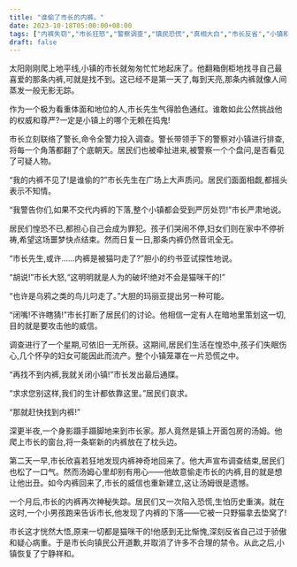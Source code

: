 ```yaml
---
title: "谁偷了市长的内裤。"
date: 2023-10-18T05:00:00+08:00
tags: ["内裤失窃","市长狂怒","警察调查","镇民恐慌","真相大白","市长反省","小镇和平","Claude"]
draft: false
--- 
```


太阳刚刚爬上地平线,小镇的市长就匆匆忙忙地起床了。他翻箱倒柜地找寻自己最喜爱的那条内裤,可就是找不到。这已经不是第一天了,每到天亮,那条内裤就像人间蒸发一般无影无踪。

作为一个极为看重体面和地位的人,市长先生气得脸色通红。谁敢如此公然挑战他的权威和尊严?一定是小镇上的哪个无赖在捣鬼!

市长立刻联络了警长,命令全警力投入调查。警长带领手下的警察对小镇进行排查,将每一个角落都翻了个底朝天。居民们也被牵扯进来,被警察一个个盘问,是否看见了可疑人物。

“我的内裤不见了!是谁偷的?”市长先生在广场上大声质问。居民们面面相觑,都摇头表示不知情。

“我警告你们,如果不交代内裤的下落,整个小镇都会受到严厉处罚!”市长严肃地说。

居民们惶恐不已,都担心自己会成为罪犯。孩子们哭闹不停,妇女们则在家中不停祈祷,希望这场噩梦快点结束。然而日复一日,那条内裤仍然音讯全无。

“市长先生,或许......内裤是被猫叼走了?”胆小的约书亚试探性地说。

“胡说!”市长大怒,“这明明就是人为的破坏!绝对不会是猫咪干的!”

“也许是乌鸦之类的鸟儿叼走了。”大胆的玛丽亚提出另一种可能。

“闭嘴!不许瞎猜!”市长打断了居民们的讨论。他相信一定有人在暗地里策划这一切,目的就是要攻击他的威信。

调查进行了一个星期,可依旧一无所获。这期间,居民们生活在惶恐中,孩子们失眠伤心,几个怀孕的妇女可能因此而流产。整个小镇笼罩在一片恐慌之中。

“再找不到内裤,我就关闭小镇!”市长发出最后通牒。

“求求您别这样,我们的生计都依靠这里。”居民们哀求。

“那就赶快找到内裤!”

深更半夜,一个身影蹑手蹑脚地来到市长家。那人竟然是镇上开面包房的汤姆。他爬上市长的窗台,将一条崭新的内裤放在了枕头边。

第二天一早,市长欣喜若狂地发现内裤神奇地回来了。他大声宣布调查结束,居民们也松了一口气。然而汤姆心里却别有用心——他故意偷走市长的内裤,目的就是想让他出丑。如今内裤回来了,市长的威信也重新建立,这让汤姆很是遗憾。

一个月后,市长的内裤再次神秘失踪。居民们又一次陷入恐慌,生怕历史重演。就在这时,一个小男孩跑来告诉市长,他发现了内裤的下落——它被一只野猫拿去垫窝了!

市长这才恍然大悟,原来一切都是猫咪干的!他感到无比惭愧,深刻反省自己过于骄傲和疑心病重。于是市长向镇民公开道歉,并取消了许多不合理的禁令。从此之后,小镇恢复了宁静祥和。